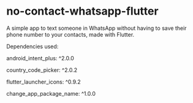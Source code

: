 # no-contact-whatsapp-flutter

A simple app to text someone in WhatsApp without having to save their phone number to your contacts, made with Flutter.

Dependencies used:

android_intent_plus: ^2.0.0

country_code_picker: ^2.0.2

flutter_launcher_icons: ^0.9.2

change_app_package_name: ^1.0.0

